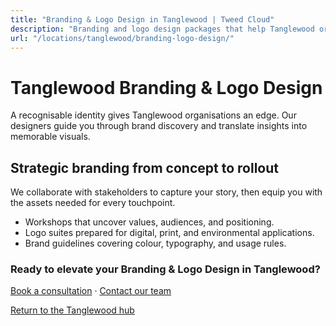 ```yaml
---
title: "Branding & Logo Design in Tanglewood | Tweed Cloud"
description: "Branding and logo design packages that help Tanglewood organisations stand out."
url: "/locations/tanglewood/branding-logo-design/"
---
```


# Tanglewood Branding & Logo Design

A recognisable identity gives Tanglewood organisations an edge. Our designers guide you through brand discovery and translate insights into memorable visuals.

## Strategic branding from concept to rollout

We collaborate with stakeholders to capture your story, then equip you with the assets needed for every touchpoint.

- Workshops that uncover values, audiences, and positioning.
- Logo suites prepared for digital, print, and environmental applications.
- Brand guidelines covering colour, typography, and usage rules.

### Ready to elevate your Branding & Logo Design in Tanglewood?

[Book a consultation](/consultation/) · [Contact our team](/contact/)

[Return to the Tanglewood hub](/locations/tanglewood/)
